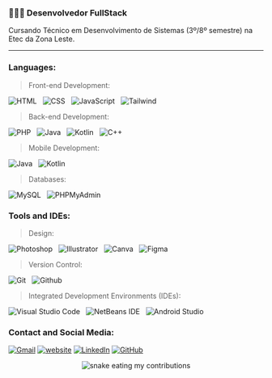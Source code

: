 ### 👨🏻‍💻 **Desenvolvedor FullStack**  

Cursando Técnico em Desenvolvimento de Sistemas (3º/8º semestre) na Etec da Zona Leste.

<hr/>

### Languages:

> Front-end Development:

![HTML](https://img.shields.io/badge/HTML-007bff?style=for-the-badge&logo=html5&logoColor=white) &nbsp;
![CSS](https://img.shields.io/badge/CSS-58a6ff?&style=for-the-badge&logo=css3&logoColor=white) &nbsp;
![JavaScript](https://img.shields.io/badge/JavaScript-007bff?style=for-the-badge&logo=javascript&logoColor=white) &nbsp;
![Tailwind](https://img.shields.io/badge/Tailwind_CSS-58a6ff?style=for-the-badge&logo=tailwind-css&logoColor=white) &nbsp;

> Back-end Development:

![PHP](https://img.shields.io/badge/php-007bff.svg?style=for-the-badge&logo=php&logoColor=white) &nbsp;
![Java](https://img.shields.io/badge/java-58a6ff.svg?style=for-the-badge&logo=openjdk&logoColor=white) &nbsp;
![Kotlin](https://img.shields.io/badge/kotlin-007bff.svg?style=for-the-badge&logo=kotlin&logoColor=white) &nbsp;
![C++](https://img.shields.io/badge/c++-58a6ff.svg?style=for-the-badge&logo=c%2B%2B&logoColor=white) &nbsp;

> Mobile Development:

![Java](https://img.shields.io/badge/java-007bff.svg?style=for-the-badge&logo=openjdk&logoColor=white) &nbsp;
![Kotlin](https://img.shields.io/badge/kotlin-58a6ff.svg?style=for-the-badge&logo=kotlin&logoColor=white) &nbsp;

> Databases:

![MySQL](https://img.shields.io/badge/MySQL-007bff?style=for-the-badge&logo=mysql&logoColor=white) &nbsp;
![PHPMyAdmin](https://img.shields.io/badge/phpmyadmin-58a6ff?style=for-the-badge&logo=phpmyadmin&logoColor=white) &nbsp;

### Tools and IDEs:

> Design:

![Photoshop](https://img.shields.io/badge/Adobe%20Photoshop-007bff?style=for-the-badge&logo=Adobe%20Photoshop&logoColor=white) &nbsp;
![Illustrator](https://img.shields.io/badge/Adobe%20Illustrator-58a6ff?style=for-the-badge&logo=adobe%20illustrator&logoColor=white) &nbsp;
![Canva](https://img.shields.io/badge/Canva-007bff.svg?&style=for-the-badge&logo=Canva&logoColor=white) &nbsp;
![Figma](https://img.shields.io/badge/Figma-58a6ff?style=for-the-badge&logo=figma&logoColor=white) &nbsp;

> Version Control:

![Git](https://img.shields.io/badge/Git-007bff?style=for-the-badge&logo=git&logoColor=white) &nbsp;
![Github](https://img.shields.io/badge/GitHub-58a6ff?style=for-the-badge&logo=github&logoColor=white) &nbsp;

> Integrated Development Environments (IDEs):

![Visual Studio Code](https://img.shields.io/badge/Visual%20Studio%20Code-007bff.svg?style=for-the-badge&logo=visual-studio-code&logoColor=white) &nbsp;
![NetBeans IDE](https://img.shields.io/badge/NetBeansIDE-58a6ff.svg?style=for-the-badge&logo=apache-netbeans-ide&logoColor=white) &nbsp;
![Android Studio](https://img.shields.io/badge/android%20studio-007bff?style=for-the-badge&logo=android%20studio&logoColor=white) &nbsp;

### Contact and Social Media:

[![Gmail](https://img.shields.io/badge/Gmail-007bff?style=for-the-badge&logo=gmail&logoColor=white)](mailto:andreiolicar7@gmail.com)
[![website](https://img.shields.io/badge/website-58a6ff?style=for-the-badge&logo=About.me&logoColor=white)](https://andreidev.com)
[![LinkedIn](https://img.shields.io/badge/LinkedIn-007bff?style=for-the-badge&logo=linkedin&logoColor=white)](https://www.linkedin.com/in/andrei-oliveira-carneiro/)
[![GitHub](https://img.shields.io/badge/GitHub-0086ff?style=for-the-badge&logo=github&logoColor=white)](https://github.com/andreiolicar)

<div align="center">
  <img alt="snake eating my contributions" src="https://raw.githubusercontent.com/andreiolicar/andreiolicar/output/github-contribution-grid-snake.svg" />
</div>
